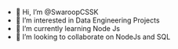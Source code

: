 - 👋 Hi, I’m @SwaroopCSSK
- 👀 I’m interested in Data Engineering Projects  
- 🌱 I’m currently learning Node Js 
- 💞️ I’m looking to collaborate on NodeJs and SQL 


<!---
SwaroopCSSK/SwaroopCSSK is a ✨ special ✨ repository because its `README.md` (this file) appears on your GitHub profile.
You can click the Preview link to take a look at your changes.
--->
